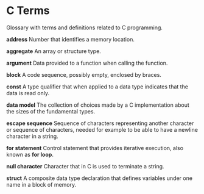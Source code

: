 # C Terms

Glossary with terms and definitions related to C programming.

**address** Number that identifies a memory location.

**aggregate** An array or structure type.

**argument** Data provided to a function when calling the function.

**block** A code sequence, possibly empty, enclosed by braces.

**const**  A type qualifier that when applied to a data type indicates that the data is read only.

**data model** The collection of choices made by a C implementation about the sizes of the fundamental types.

**escape sequence** Sequence of characters representing another character or sequence of characters, needed for example to be able to have a newline character in a string.

**for statement** Control statement that provides iterative execution, also known as **for loop**.

**null character** Character that in C is used to terminate a string.

**struct** A composite data type declaration that defines variables under one name in a block of memory.
